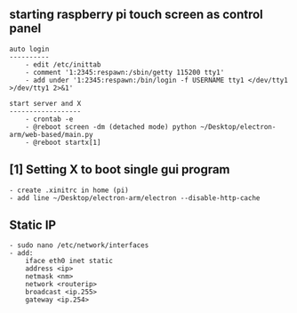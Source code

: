 starting raspberry pi touch screen as control panel
---------------------------------------------------

	auto login
	----------
		- edit /etc/inittab
		- comment '1:2345:respawn:/sbin/getty 115200 tty1'
		- add under '1:2345:respawn:/bin/login -f USERNAME tty1 </dev/tty1 >/dev/tty1 2>&1'

	start server and X
	------------------
		- crontab -e
		- @reboot screen -dm (detached mode) python ~/Desktop/electron-arm/web-based/main.py
		- @reboot startx[1]


[1] Setting X to boot single gui program
-------------------------------------

	- create .xinitrc in home (pi)
	- add line ~/Desktop/electron-arm/electron --disable-http-cache


Static IP
---------

	- sudo nano /etc/network/interfaces
	- add:
		iface eth0 inet static
		address <ip>
		netmask <nm>
		network <routerip>
		broadcast <ip.255>
		gateway <ip.254>

